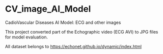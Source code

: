 # CV_image_AI_Model
CadioVascular Diseases AI Model: ECG and other images 

This project converted part of the Echographic video (ECG AVI) to JPG files for model evaluation.

All dataset belongs to https://echonet.github.io/dynamic/index.html 
